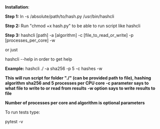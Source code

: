 **Installation**:

**Step 1:**
ln -s /absolute/path/to/hash.py /usr/bin/hashcli

**Step 2:** 
Run "chmod +x hash.py" to be able to run script like hashcli

**Step 3:**
hashcli [path] -a [algorithm] -c [file_to_read_or_write] -p [processes_per_core] -w

or just

hashcli --help in order to get help

**Example:**
hashcli ./ -a sha256 -p 5 -c hashes -w

 **This will run script for folder "./" (can be provided path to file), hashing algorithm sha256 and 5 processes per CPU core**
**-c parameter says to what file to write to or read from results**
**-w option says to write results to file**
 
 **Number of processes  per core and algorithm is optional parameters**

To run tests type:

pytest -v
